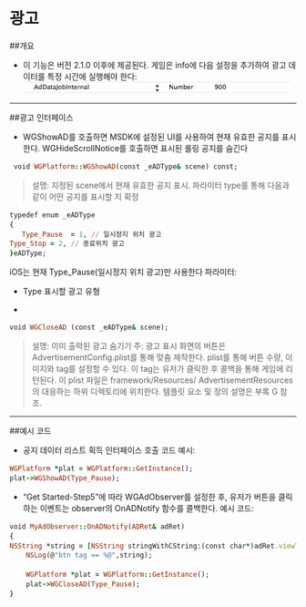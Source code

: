 ﻿광고
===

##개요
 - 이 기능은 버전 2.1.0 이후에 제공된다. 게임은 info에 다음 설정을 추가하여 광고 데이터를 특정 시간에 실행해야 한다:
![Alt text](./Advertisement1.png)

---

##광고 인터페이스
 - WGShowAD를 호출하면 MSDK에 설정된 UI를 사용하여 현재 유효한 공지를 표시한다. WGHideScrollNotice를 호출하면 표시된 롤링 공지를 숨긴다
```ruby
 void WGPlatform::WGShowAD(const _eADType& scene) const;
```
>설명: 지정된 scene에서 현재 유효한 공지 표시. 파라미터 type를 통해 다음과 같이 어떤 공지를 표시할 지 확정
```ruby
typedef enum _eADType
{
   Type_Pause  = 1, // 일시정지 위치 광고
Type_Stop = 2, // 종료위치 광고
}eADType;
```
iOS는 현재 Type_Pause(일시정지 위치 광고)만 사용한다
파라미터:
  - Type 표시할 광고 유형

 - 
```ruby
void WGCloseAD (const _eADType& scene);
```
>설명: 이미 출력된 광고 숨기기
주: 광고 표시 화면의 버튼은 AdvertisementConfig.plist를 통해 맞춤 제작한다. plist를 통해 버튼 수량, 이미지와 tag를 설정할 수 있다. 이 tag는 유저가 클릭한 후 콜백을 통해 게임에 리턴된다. 이 plist 파일은 framework/Resources/ AdvertisementResources 의 대응하는 하위 디렉토리에 위치한다. 템플릿 요소 및 정의 설명은 부록 G 참조.

---
##예시 코드
 - 공지 데이터 리스트 획득 인터페이스 호출 코드 예시:
```ruby
WGPlatform *plat = WGPlatform::GetInstance();
plat->WGShowAD(Type_Pause);
```

 - “Get Started-Step5”에 따라 WGAdObserver를 설정한 후, 유저가 버튼을 클릭하는 이벤트는 observer의 OnADNotify 함수를 콜백한다. 예시 코드:
```ruby
void MyAdObserver::OnADNotify(ADRet& adRet) 
{
NSString *string = [NSString stringWithCString:(const char*)adRet.viewTag.c_str() encoding:NSUTF8StringEncoding];
    NSLog(@"btn tag == %@",string);
    
    WGPlatform *plat = WGPlatform::GetInstance();
    plat->WGCloseAD(Type_Pause);
}
```

